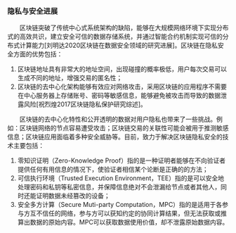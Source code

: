 ### 隐私与安全进展
&emsp;&emsp;区块链突破了传统中心式系统架构的缺陷，能够在大规模网络环境下实现分布式的高效共识，建立安全可信的数据存储系统，并通过智能合约机制实现可信的分布式计算能力[刘明达2020区块链在数据安全领域的研究进展]。区块链在隐私安全方面的优势包括：

1. 区块链地址具有非常大的地址空间，出现碰撞的概率极低，用户每次交易可以生成不同的地址，增强交易的匿名性；
2. 区块链的去中心化架构能够有效应对网络攻击，采用区块链的应用程序不需要在中心服务器上存储账号、密码等敏感信息，能够避免被攻击而导致的数据泄露风险[祝烈煌2017区块链隐私保护研究综述]。

&emsp;&emsp;区块链的去中心化特性和公开透明的数据对用户隐私也带来了一些挑战。例如：区块链网络的节点容易遭受攻击；区块链交易的关联性可能会被用于推测敏感信息；区块链应用面临着多种安全威胁等。目前，致力于解决区块链隐私安全的技术主要包括：
1. 零知识证明（Zero-Knowledge Proof）指的是一种证明者能够在不向验证者提供任何有用信息的情况下，使验证者相信某个论断是正确的的方法；
2. 可信执行环境（Trusted Execution Environment，TEE）指的是可以安全地处理密码和私钥等私密信息，并保障信息绝对不会泄漏给节点或者其他人，同时还能证明数据未经篡改的设备；
3. 安全多方计算（Secure Muti-party Computation，MPC）指的是适用于各参与方互不信任的网络，参与方可以获知约定的协同计算结果，但无法获取或推算出数据的原始内容。MPC可以获取数据使用价值，却不泄露原始数据内容。